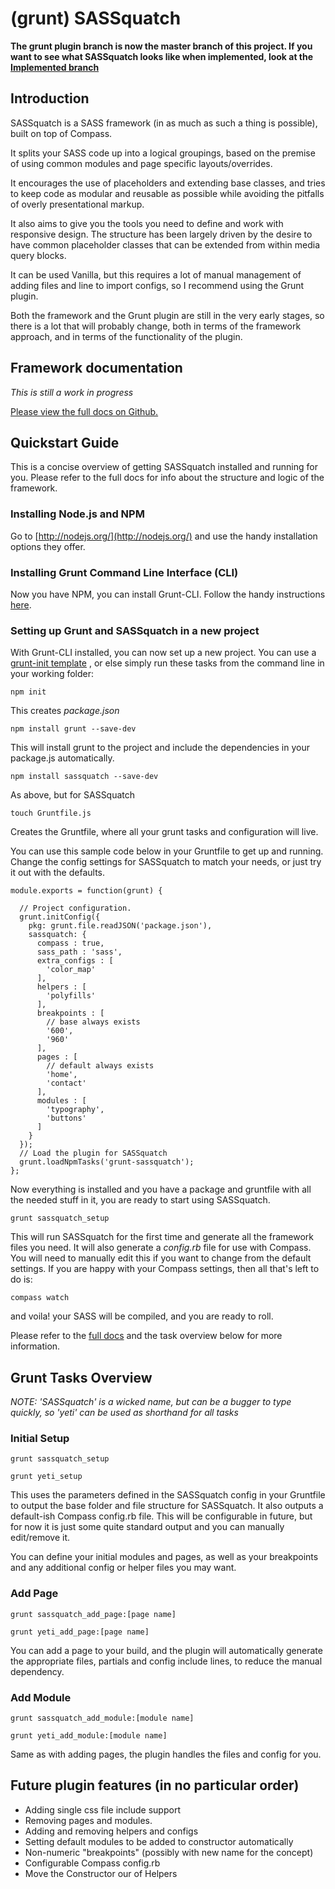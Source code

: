 # (grunt) SASSquatch

**The grunt plugin branch is now the master branch of this project. If you want to see what SASSquatch looks like when implemented, look at the [Implemented branch](https://github.com/thealscott/sassquatch/tree/implemented)**

## Introduction

SASSquatch is a SASS framework (in as much as such a thing is possible), built on top of Compass.

It splits your SASS code up into a logical groupings, based on the premise of using common modules and page specific layouts/overrides. 

It encourages the use of placeholders and extending base classes, and tries to keep code as modular and reusable as possible while avoiding the pitfalls of overly presentational markup. 

It also aims to give you the tools you need to define and work with responsive design. The structure has been largely driven by the desire to have common placeholder classes that can be extended from within media query blocks.

It can be used Vanilla, but this requires a lot of manual management of adding files and line to import configs, so I recommend using the Grunt plugin.

Both the framework and the Grunt plugin are still in the very early stages, so there is a lot that will probably change, both in terms of the framework approach, and in terms of the functionality of the plugin.

## Framework documentation

*This is still a work in progress*

[Please view the full docs on Github.](https://github.com/thealscott/sassquatch/blob/master/docs/intro.md)

## Quickstart Guide

This is a concise overview of getting SASSquatch installed and running for you. Please refer to the full docs for info about the structure and logic of the framework.

### Installing Node.js and NPM

Go to [http://nodejs.org/](http://nodejs.org/) and use the handy installation options they offer. 

### Installing Grunt Command Line Interface (CLI)

Now you have NPM, you can install Grunt-CLI. Follow the handy instructions [here](http://gruntjs.com/getting-started).

### Setting up Grunt and SASSquatch in a new project

With Grunt-CLI installed, you can now set up a new project. You can use a [grunt-init template](http://gruntjs.com/project-scaffolding) , or else simply run these tasks from the command line in your working folder:

`npm init` 

This creates *package.json*

`npm install grunt --save-dev` 

This will install grunt to the project and include the dependencies in your package.js automatically.

`npm install sassquatch --save-dev`

As above, but for SASSquatch

`touch Gruntfile.js`

Creates the Gruntfile, where all your grunt tasks and configuration will live.

You can use this sample code below in your Gruntfile to get up and running. Change the config settings for SASSquatch to match your needs, or just try it out with the defaults.

    module.exports = function(grunt) {
    
      // Project configuration.
      grunt.initConfig({
        pkg: grunt.file.readJSON('package.json'),
        sassquatch: {
          compass : true,
          sass_path : 'sass',
          extra_configs : [
            'color_map'
          ],
          helpers : [
            'polyfills'
          ],
          breakpoints : [
            // base always exists
            '600',
            '960'
          ],
          pages : [
            // default always exists
            'home',
            'contact'
          ],
          modules : [
            'typography',
            'buttons'
          ]
        }
      });    
      // Load the plugin for SASSquatch
      grunt.loadNpmTasks('grunt-sassquatch');
    };

Now everything is installed and you have a package and gruntfile with all the needed stuff in it, you are ready to start using SASSquatch.

`grunt sassquatch_setup`

This will run SASSquatch for the first time and generate all the framework files you need. It will also generate a *config.rb* file for use with Compass. You will need to manually edit this if you want to change from the default settings. If you are happy with your Compass settings, then all that's left to do is:

`compass watch`

and voila! your SASS will be compiled, and you are ready to roll.

Please refer to the [full docs](https://github.com/thealscott/sassquatch/blob/master/docs/intro.md) and the task overview below for more information.

## Grunt Tasks Overview

*NOTE: 'SASSquatch' is a wicked name, but can be a bugger to type quickly, so 'yeti' can be used as shorthand for all tasks*

### Initial Setup

`grunt sassquatch_setup`

`grunt yeti_setup`

This uses the parameters defined in the SASSquatch config in your Gruntfile to output the base folder and file structure for SASSquatch. It also outputs a default-ish Compass config.rb file. This will be configurable in future, but for now it is just some quite standard output and you can manually edit/remove it. 

You can define your initial modules and pages, as well as your breakpoints and any additional config or helper files you may want.

### Add Page

`grunt sassquatch_add_page:[page name]`

`grunt yeti_add_page:[page name]`

You can add a page to your build, and the plugin will automatically generate the appropriate files, partials and config include lines, to reduce the manual dependency.

### Add Module

`grunt sassquatch_add_module:[module name]`

`grunt yeti_add_module:[module name]`

Same as with adding pages, the plugin handles the files and config for you.

## Future plugin features (in no particular order)

* Adding single css file include support
* Removing pages and modules.
* Adding and removing helpers and configs
* Setting default modules to be added to constructor automatically
* Non-numeric "breakpoints" (possibly with new name for the concept)
* Configurable Compass config.rb
* Move the Constructor our of Helpers
